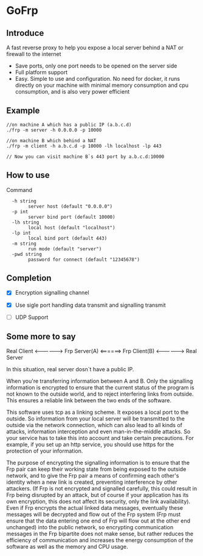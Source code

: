 # GoFrp

## Introduce

A fast reverse proxy to help you expose a local server behind a NAT or firewall to the internet

 - Save ports, only one port needs to be opened on the server side
 - Full platform support
 - Easy. Simple to use and configuration. No need for docker, it runs directly on your machine with minimal memory consumption and cpu consumption, and is also very power efficient

## Example

```
//on machine A which has a public IP (a.b.c.d)
./frp -m server -h 0.0.0.0 -p 10000

//on machine B which behind a NAT 
./frp -m client -h a.b.c.d -p 10000 -lh localhost -lp 443

// Now you can visit machine B`s 443 port by a.b.c.d:10000
```

## How to use
Command
```
  -h string
        server host (default "0.0.0.0")
  -p int
        server bind port (default 10000)
  -lh string
        local host (default "localhost")
  -lp int
        local bind port (default 443)
  -m string
        run mode (default "server")
  -pwd string
        password for connect (default "12345678")
```

## Completion

- [x] Encryption signalling channel
- [x] Use sigle port handling data transmit and signalling transmit
- [ ] UDP Support


## Some more to say
                       
Real Client <------> Frp Server(A) <======> Frp Client(B) <------> Real Server

In this situation, real server dosn`t have a public IP.

When you're transferring information between A and B. Only the signalling information is encrypted to ensure that the current status of the program is not known to the outside world, and to reject interfering links from outside. This ensures a reliable link between the two ends of the software.

This software uses tcp as a linking scheme. It exposes a local port to the outside. So information from your local server will be transmitted to the outside via the network connection, which can also lead to all kinds of attacks, information interception and even man-in-the-middle attacks. So your service has to take this into account and take certain precautions. For example, if you set up an http service, you should use https for the protection of your information.

The purpose of encrypting the signalling information is to ensure that the Frp pair can keep their working state from being exposed to the outside network, and to give the Frp pair a means of confirming each other's identity when a new link is created, preventing interference by other attackers. (If Frp is not encrypted and signalled carefully, this could result in Frp being disrupted by an attack, but of course if your application has its own encryption, this does not affect its security, only the link availability). Even if Frp encrypts the actual linked data messages, eventually these messages will be decrypted and flow out of the Frp system (Frp must ensure that the data entering one end of Frp will flow out at the other end unchanged) into the public network, so encrypting communication messages in the Frp bipartite does not make sense, but rather reduces the efficiency of communication and increases the energy consumption of the software as well as the memory and CPU usage.
